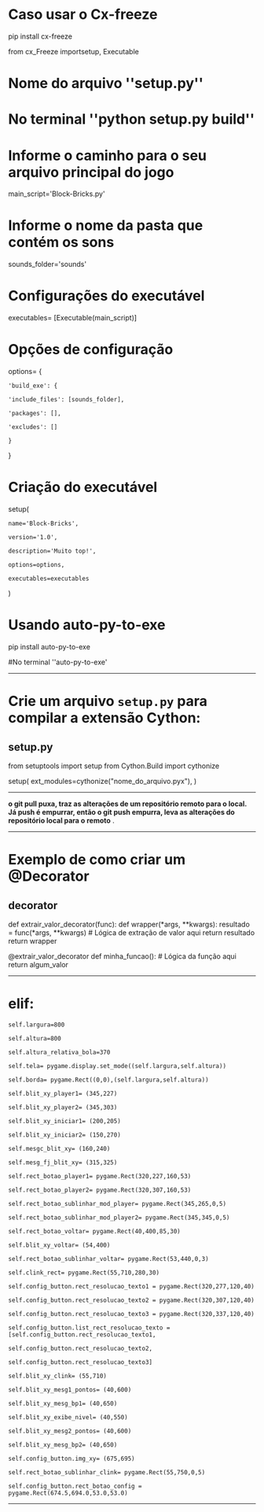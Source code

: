 # Caso usar o Cx-freeze

pip install cx-freeze

from cx_Freeze importsetup, Executable

# Nome do arquivo ''setup.py''

# No terminal ''python setup.py build''

# Informe o caminho para o seu arquivo principal do jogo

main_script='Block-Bricks.py'

# Informe o nome da pasta que contém os sons

sounds_folder='sounds'

# Configurações do executável

executables= [Executable(main_script)]

# Opções de configuração

options= {

    'build_exe': {

    'include_files': [sounds_folder],

    'packages': [],

    'excludes': []

    }

}

# Criação do executável

setup(

    name='Block-Bricks',

    version='1.0',

    description='Muito top!',

    options=options,

    executables=executables

)

# Usando auto-py-to-exe

pip install auto-py-to-exe

#No terminal ''auto-py-to-exe'

---

# Crie um arquivo `setup.py` para compilar a extensão Cython:

## setup.py

from setuptools import setup
from Cython.Build import cythonize

setup(
    ext_modules=cythonize("nome_do_arquivo.pyx"),
)

---

**o git pull puxa, traz as alterações de um repositório remoto para o local.**  **Já push é empurrar, então o git push empurra, leva as alterações do repositório local para o remoto** .

---

# Exemplo de como criar um @Decorator

## decorator

def extrair_valor_decorator(func):
    def wrapper(*args, **kwargs):
        resultado = func(*args, **kwargs)
        # Lógica de extração de valor aqui
        return resultado
    return wrapper

@extrair_valor_decorator
def minha_funcao():
    # Lógica da função aqui
    return algum_valor

---

# elif:


    self.largura=800

    self.altura=800

    self.altura_relativa_bola=370

    self.tela= pygame.display.set_mode((self.largura,self.altura))

    self.borda= pygame.Rect((0,0),(self.largura,self.altura))

    self.blit_xy_player1= (345,227)

    self.blit_xy_player2= (345,303)

    self.blit_xy_iniciar1= (200,205)

    self.blit_xy_iniciar2= (150,270)

    self.mesgc_blit_xy= (160,240)

    self.mesg_fj_blit_xy= (315,325)

    self.rect_botao_player1= pygame.Rect(320,227,160,53)

    self.rect_botao_player2= pygame.Rect(320,307,160,53)

    self.rect_botao_sublinhar_mod_player= pygame.Rect(345,265,0,5)

    self.rect_botao_sublinhar_mod_player2= pygame.Rect(345,345,0,5)

    self.rect_botao_voltar= pygame.Rect(40,400,85,30)

    self.blit_xy_voltar= (54,400)

    self.rect_botao_sublinhar_voltar= pygame.Rect(53,440,0,3)

    self.clink_rect= pygame.Rect(55,710,280,30)

    self.config_button.rect_resolucao_texto1 = pygame.Rect(320,277,120,40)

    self.config_button.rect_resolucao_texto2 = pygame.Rect(320,307,120,40)

    self.config_button.rect_resolucao_texto3 = pygame.Rect(320,337,120,40)

    self.config_button.list_rect_resolucao_texto = [self.config_button.rect_resolucao_texto1,

    self.config_button.rect_resolucao_texto2,

    self.config_button.rect_resolucao_texto3]

    self.blit_xy_clink= (55,710)

    self.blit_xy_mesg1_pontos= (40,600)

    self.blit_xy_mesg_bp1= (40,650)

    self.blit_xy_exibe_nivel= (40,550)

    self.blit_xy_mesg2_pontos= (40,600)

    self.blit_xy_mesg_bp2= (40,650)

    self.config_button.img_xy= (675,695)

    self.rect_botao_sublinhar_clink= pygame.Rect(55,750,0,5)

    self.config_button.rect_botao_config = pygame.Rect(674.5,694.0,53.0,53.0)

---

